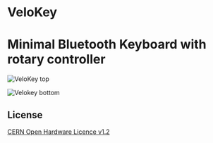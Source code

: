 # VeloKey
Minimal Bluetooth Keyboard with rotary controller
=======

![VeloKey top](https://github.com/wyolum/VeloKey/blob/master/KiCad/images/velokey01.png)

![Velokey bottom](https://github.com/wyolum/VeloKey/blob/master/KiCad/images/velokey02.png)

License
-------
[CERN Open Hardware Licence v1.2 ]

[CERN Open Hardware Licence v1.2 ]:http://www.ohwr.org/attachments/2388/cern_ohl_v_1_2.txt
